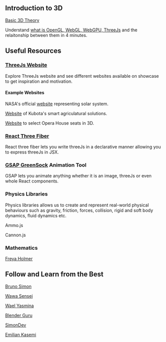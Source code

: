 ## Introduction to 3D

[Basic 3D Theory](https://developer.mozilla.org/en-US/docs/Games/Techniques/3D_on_the_web/Basic_theory)

Understand [what is OpenGL, WebGL, WebGPU, ThreeJs](https://www.youtube.com/watch?v=6AHpdQCrf_Q) and the relaitonship between them in 4 minutes.

## Useful Resources

### [ThreeJs Website](https://threejs.org/)

Explore ThreeJs website and see different websites available on showcase to get inspiration and motivation.

#### Example Websites

NASA's official [website](https://eyes.nasa.gov/apps/solar-system/#/home) representing solar system.

[Website](https://www.kubota.com/futurecube/) of Kubota's smart agriculatural solutions.

[Website](https://vrseat.vercel.app/) to select Opera House seats in 3D.

### [React Three Fiber](https://docs.pmnd.rs/react-three-fiber/getting-started/introduction)

React three fiber lets you write threeJs in a declarative manner allowing you to express threeJs in JSX.

### [GSAP GreenSock](https://greensock.com/) Animation Tool

GSAP lets you animate anything whether it is an image, threeJs or even whole React components.

### Physics Libraries

Physics libraries allows us to create and represent real-world physical behaviours such as gravity, friction, forces, collision, rigid and soft body dynamics, fluid dynamics etc.

Ammo.js

Cannon.js

### Mathematics

[Freya Holmer](https://www.youtube.com/watch?v=fjOdtSu4Lm4&list=PLImQaTpSAdsArRFFj8bIfqMk2X7Vlf3XF)

## Follow and Learn from the Best

[Bruno Simon](https://twitter.com/bruno_simon?ref_src=twsrc%5Egoogle%7Ctwcamp%5Eserp%7Ctwgr%5Eauthor)

[Wawa Sensei](https://www.youtube.com/@WawaSensei)

[Wael Yasmina](https://www.youtube.com/@WaelYasmina/videos)

[Blender Guru](https://www.youtube.com/@blenderguru/videos)

[SimonDev](https://www.youtube.com/@simondev758/videos)

[Emilian Kasemi](https://www.youtube.com/@the_rings_of_saturn/videos)
